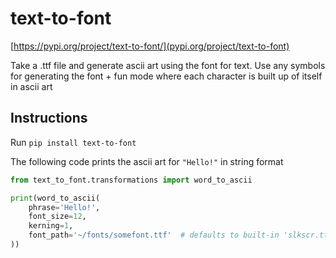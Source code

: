 # text-to-font
[https://pypi.org/project/text-to-font/](pypi.org/project/text-to-font)

Take a .ttf file and generate ascii art using the font for text. Use any symbols for generating the font + fun mode where each character is built up of itself in ascii art

## Instructions
Run `pip install text-to-font`

The following code prints the ascii art for `"Hello!"` in string format

```python
from text_to_font.transformations import word_to_ascii

print(word_to_ascii(
    phrase='Hello!', 
    font_size=12, 
    kerning=1,
    font_path='~/fonts/somefont.ttf'  # defaults to built-in 'slkscr.ttf' (SilkScreen) font
))
```
